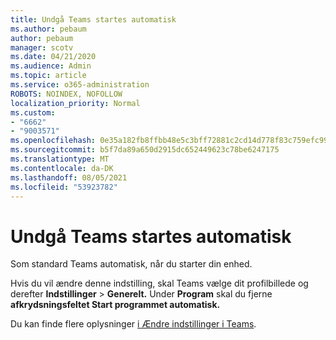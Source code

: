 ```yaml
---
title: Undgå Teams startes automatisk
ms.author: pebaum
author: pebaum
manager: scotv
ms.date: 04/21/2020
ms.audience: Admin
ms.topic: article
ms.service: o365-administration
ROBOTS: NOINDEX, NOFOLLOW
localization_priority: Normal
ms.custom:
- "6662"
- "9003571"
ms.openlocfilehash: 0e35a182fb8ffbb48e5c3bff72881c2cd14d778f83c759efc99c372900de6991
ms.sourcegitcommit: b5f7da89a650d2915dc652449623c78be6247175
ms.translationtype: MT
ms.contentlocale: da-DK
ms.lasthandoff: 08/05/2021
ms.locfileid: "53923782"
---
```

# <a name="prevent-teams-from-starting-automatically"></a>Undgå Teams startes automatisk

Som standard Teams automatisk, når du starter din enhed.

Hvis du vil ændre denne indstilling, skal Teams vælge dit profilbillede og derefter **Indstillinger**  >   **Generelt.** Under **Program** skal du fjerne **afkrydsningsfeltet Start programmet automatisk.**

Du kan finde flere oplysninger [i Ændre indstillinger i Teams](https://support.microsoft.com/office/b506e8f1-1a96-4cf1-8c6b-b6ed4f424bc7).
